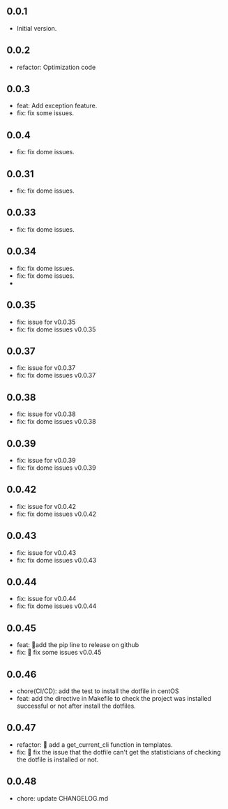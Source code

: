 ## 0.0.1
- Initial version.

## 0.0.2
- refactor: Optimization code

## 0.0.3
- feat: Add exception feature.
- fix: fix some issues.

## 0.0.4 
- fix: fix dome issues.

## 0.0.31
- fix: fix dome issues.

## 0.0.33
- fix: fix dome issues.

## 0.0.34
- fix: fix dome issues.
- fix: fix dome issues.
- 
## 0.0.35
- fix: issue for v0.0.35
- fix: fix dome issues v0.0.35

## 0.0.37
- fix: issue for v0.0.37
- fix: fix dome issues v0.0.37

## 0.0.38
- fix: issue for v0.0.38
- fix: fix dome issues v0.0.38

## 0.0.39
- fix: issue for v0.0.39
- fix: fix dome issues v0.0.39

## 0.0.42
- fix: issue for v0.0.42
- fix: fix dome issues v0.0.42

## 0.0.43
- fix: issue for v0.0.43
- fix: fix dome issues v0.0.43

## 0.0.44
- fix: issue for v0.0.44
- fix: fix dome issues v0.0.44

## 0.0.45
- feat:  🎉add the pip line to release on github
- fix: :bug: fix some issues v0.0.45 

## 0.0.46
- chore(CI/CD):  add the test to install the dotfile in centOS
- feat: add the directive in Makefile to check the project was installed successful or not after install the dotfiles.

## 0.0.47
- refactor:  🎉 add a get_current_cli function in templates.
- fix: :bug: fix the issue that the dotfile can't get the statisticians of checking the dotfile is installed or not.

## 0.0.48
- chore:  update CHANGELOG.md
